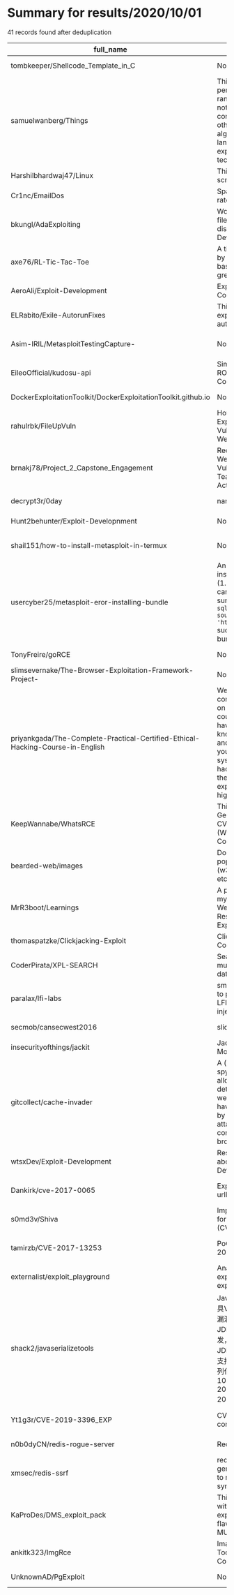 
# Summary for results/2020/10/01
    
41 records found after deduplication

| full_name | description | html_url | matched_list | matched_count | pushed_at | size | stargazers_count | language | forks_count | vul_ids |
|--------------------------------------------------------------------------------|------------------------------------------------------------------------------------------------------------------------------------------------------------------------------------------------------------------------------------------------------------------|---------------------------------------------------------------------------------------------------|------------------------------------------|-----------------|---------------------------|--------|--------------------|------------|---------------|--------------------------------------------------------|
| tombkeeper/Shellcode_Template_in_C | None | https://github.com/tombkeeper/Shellcode_Template_in_C | ['shellcode'] | 1 | 2020-10-01 03:12:28+00:00 | 121 | 139 | | 71 | [] |
| samuelwanberg/Things | This repository is for my personal study of random things, which do not necessarily have any connection with each other. Such as algorithms, proclamation languages ​​or exploitation of some technology. | https://github.com/samuelwanberg/Things | ['exploit'] | 1 | 2020-10-01 17:09:21+00:00 | 3 | 0 | Python | 0 | [] |
| Harshilbhardwaj47/Linux | This repository contains scripting of Linux OS | https://github.com/Harshilbhardwaj47/Linux | ['shellcode'] | 1 | 2020-10-01 05:26:40+00:00 | 19 | 1 | Shell | 1 | [] |
| Cr1nc/EmailDos | Spam script POC for API rate limiting exploit | https://github.com/Cr1nc/EmailDos | ['exploit'] | 1 | 2020-10-01 13:05:01+00:00 | 2 | 0 | Python | 0 | [] |
| bkungl/AdaExploiting | Working directory of files related to my disseration, Exploit Development for Ada | https://github.com/bkungl/AdaExploiting | ['exploit'] | 1 | 2020-10-01 01:30:17+00:00 | 4073 | 0 | Ada | 0 | [] |
| axe76/RL-Tic-Tac-Toe | A tic tac toe that learns by exploring/exploiting based on the epsilon greedy policy | https://github.com/axe76/RL-Tic-Tac-Toe | ['exploit'] | 1 | 2020-10-01 07:18:14+00:00 | 5 | 0 | Python | 1 | [] |
| AeroAli/Exploit-Development | Exploit Development Coursework | https://github.com/AeroAli/Exploit-Development | ['exploit'] | 1 | 2020-10-01 16:05:23+00:00 | 9367 | 0 | Perl | 0 | [] |
| ELRabito/Exile-AutorunFixes | This fixes several exploits related to the autorun. | https://github.com/ELRabito/Exile-AutorunFixes | ['exploit'] | 1 | 2020-10-01 17:11:29+00:00 | 24 | 0 | SQF | 1 | [] |
| Asim-IRIL/MetasploitTestingCapture- | None | https://github.com/Asim-IRIL/MetasploitTestingCapture- | ['metasploit module OR payload'] | 1 | 2020-10-01 09:34:08+00:00 | 1644 | 0 | | 0 | [] |
| EileoOfficial/kudosu-api | Simple GetDataModel ROBLOX Exploit Source Code, Made by am0y | https://github.com/EileoOfficial/kudosu-api | ['exploit'] | 1 | 2020-10-01 16:46:02+00:00 | 10 | 0 | C++ | 0 | [] |
| DockerExploitationToolkit/DockerExploitationToolkit.github.io | None | https://github.com/DockerExploitationToolkit/DockerExploitationToolkit.github.io | ['exploit'] | 1 | 2020-10-01 05:31:22+00:00 | 322 | 0 | HTML | 0 | [] |
| rahulrbk/FileUpVuln | How To Discover & Exploit Basic File Upload Vulnerabilities to Hack Websites | https://github.com/rahulrbk/FileUpVuln | ['exploit'] | 1 | 2020-10-01 11:17:11+00:00 | 4 | 0 | | 0 | [] |
| brnakj78/Project_2_Capstone_Engagement | Red Team Exploitation of Web Server Vulnerabilities and Blue Team SIEM of Red Team Activity | https://github.com/brnakj78/Project_2_Capstone_Engagement | ['exploit'] | 1 | 2020-10-01 00:22:47+00:00 | 5612 | 1 | | 0 | [] |
| decrypt3r/0day | nan | https://github.com/decrypt3r/0day | ['0day'] | 1 | 2020-10-01 11:51:07+00:00 | 4 | 0 | HTML | 3 | [] |
| Hunt2behunter/Exploit-Developnment | None | https://github.com/Hunt2behunter/Exploit-Developnment | ['exploit'] | 1 | 2020-10-01 07:53:10+00:00 | 1 | 0 | | 0 | [] |
| shail151/how-to-install-metasploit-in-termux | None | https://github.com/shail151/how-to-install-metasploit-in-termux | ['metasploit module OR payload'] | 1 | 2020-10-01 07:45:06+00:00 | 7 | 0 | | 1 | [] |
| usercyber25/metasploit-eror-installing-bundle | An error occurred while installing sqlite3 (1.3.13), and Bundler cannot continue. Make sure that `gem install sqlite3 -v '1.3.13' --source 'https://rubygems.org/'` succeeds before bundling. | https://github.com/usercyber25/metasploit-eror-installing-bundle | ['metasploit module OR payload'] | 1 | 2020-10-01 12:00:19+00:00 | 0 | 0 | | 0 | [] |
| TonyFreire/goRCE | None | https://github.com/TonyFreire/goRCE | ['rce'] | 1 | 2020-10-01 16:37:54+00:00 | 5 | 0 | Go | 0 | [] |
| slimsevernake/The-Browser-Exploitation-Framework-Project- | None | https://github.com/slimsevernake/The-Browser-Exploitation-Framework-Project- | ['exploit'] | 1 | 2020-10-01 18:24:51+00:00 | 16383 | 0 | JavaScript | 0 | [] |
| priyankgada/The-Complete-Practical-Certified-Ethical-Hacking-Course-in-English | Welcome this comprehensive course on Ethical Hacking! This course assumes you have NO prior knowledge in hacking and by the end of it you'll be able to hack systems like black-hat hackers and secure them like security experts! This course is highly practi | https://github.com/priyankgada/The-Complete-Practical-Certified-Ethical-Hacking-Course-in-English | ['exploit'] | 1 | 2020-10-01 12:25:08+00:00 | 11 | 50 | | 21 | [] |
| KeepWannabe/WhatsRCE | This is a Automated Generate Payload for CVE-2019-11932 (WhatsApp Remote Code Execution) | https://github.com/KeepWannabe/WhatsRCE | ['rce', 'remote code execution'] | 2 | 2020-10-01 08:43:36+00:00 | 15 | 72 | Shell | 34 | ['CVE-2019-11932'] |
| bearded-web/images | Docker images for popular audit apps (w3af, metasploit, nmap, etc) | https://github.com/bearded-web/images | ['metasploit module OR payload'] | 1 | 2020-10-01 03:53:39+00:00 | 508 | 4 | Shell | 2 | [] |
| MrR3boot/Learnings | A placeholder to drop my learnings on Web/Network/Mobile Research & Further Exploitation. | https://github.com/MrR3boot/Learnings | ['exploit'] | 1 | 2020-10-01 05:34:54+00:00 | 20830 | 3 | Python | 5 | [] |
| thomaspatzke/Clickjacking-Exploit | Clickjacking Proof-of-Concept Exploit | https://github.com/thomaspatzke/Clickjacking-Exploit | ['exploit'] | 1 | 2020-10-01 04:02:39+00:00 | 134 | 21 | | 8 | [] |
| CoderPirata/XPL-SEARCH | Search exploits in multiple exploit databases! | https://github.com/CoderPirata/XPL-SEARCH | ['exploit'] | 1 | 2020-10-01 14:47:47+00:00 | 64 | 82 | PHP | 40 | [] |
| paralax/lfi-labs | small set of PHP scripts to practice exploiting LFI, RFI and CMD injection vulns | https://github.com/paralax/lfi-labs | ['exploit'] | 1 | 2020-10-01 06:53:11+00:00 | 30 | 233 | PHP | 66 | [] |
| secmob/cansecwest2016 | slide and full exploit | https://github.com/secmob/cansecwest2016 | ['exploit'] | 1 | 2020-10-01 13:56:42+00:00 | 641 | 85 | HTML | 62 | [] |
| insecurityofthings/jackit | JackIt - Exploit Code for Mousejack | https://github.com/insecurityofthings/jackit | ['exploit'] | 1 | 2020-10-01 04:37:00+00:00 | 175 | 605 | Python | 123 | [] |
| gitcollect/cache-invader | A (work-in-progress) spyware library that will allow attack sites to determine which other websites their visitors have previously visited by exploiting timing attacks to determine the contents of their browser cache | https://github.com/gitcollect/cache-invader | ['exploit'] | 1 | 2020-10-01 05:05:12+00:00 | 212 | 0 | HTML | 1 | [] |
| wtsxDev/Exploit-Development | Resources for learning about Exploit Development | https://github.com/wtsxDev/Exploit-Development | ['exploit'] | 1 | 2020-10-01 06:53:41+00:00 | 3 | 72 | | 34 | [] |
| Dankirk/cve-2017-0065 | Exploiting Edge's read:// urlhandler | https://github.com/Dankirk/cve-2017-0065 | ['cve-2', 'exploit'] | 2 | 2020-10-01 04:14:25+00:00 | 3 | 15 | HTML | 14 | ['CVE-2017-0065'] |
| s0md3v/Shiva | Improved DOS exploit for wordpress websites (CVE-2018-6389) | https://github.com/s0md3v/Shiva | ['exploit'] | 1 | 2020-10-01 11:51:46+00:00 | 7 | 87 | Python | 60 | ['CVE-2018-6389'] |
| tamirzb/CVE-2017-13253 | PoC code for CVE-2017-13253 | https://github.com/tamirzb/CVE-2017-13253 | ['cve poc', 'cve-2'] | 2 | 2020-10-01 19:55:58+00:00 | 18 | 35 | C++ | 13 | ['CVE-2017-13253'] |
| externalist/exploit_playground | Analysis of public exploits or my 1day exploits | https://github.com/externalist/exploit_playground | ['exploit'] | 1 | 2020-10-01 06:48:00+00:00 | 8497 | 587 | C | 115 | [] |
| shack2/javaserializetools | Java反序列化漏洞利用工具V1.0 Java反序列化相关漏洞的检查工具，采用JDK 1.8+NetBeans8.2开发，软件运行必须安装JDK 1.8或者以上版本。 支持：weblogic xml反序列化漏洞 CVE-2017-10271/CNVD-C-2019-48814/CVE-2019-2725检查。 | https://github.com/shack2/javaserializetools | ['cnvd-c OR cnvd-2 OR cnnvd-2', 'cve-2'] | 2 | 2020-10-01 20:20:41+00:00 | 133 | 288 | Java | 101 | ['CNVD-2019-48814', 'CVE-2017-10271', 'CVE-2019-2725'] |
| Yt1g3r/CVE-2019-3396_EXP | CVE-2019-3396 confluence SSTI RCE | https://github.com/Yt1g3r/CVE-2019-3396_EXP | ['cve-2', 'rce'] | 2 | 2020-10-01 08:40:07+00:00 | 6 | 162 | Python | 67 | ['CVE-2019-3396'] |
| n0b0dyCN/redis-rogue-server | Redis(<=5.0.5) RCE | https://github.com/n0b0dyCN/redis-rogue-server | ['rce'] | 1 | 2020-10-01 08:34:34+00:00 | 246 | 481 | C | 132 | [] |
| xmsec/redis-ssrf | redis ssrf gopher generater && redis ssrf to rce by master-slave-sync | https://github.com/xmsec/redis-ssrf | ['rce'] | 1 | 2020-10-01 08:08:38+00:00 | 14 | 42 | Python | 6 | [] |
| KaProDes/DMS_exploit_pack | This repository is made with the sole purpose of exploiting the design flaws of the DMS at MUJ. | https://github.com/KaProDes/DMS_exploit_pack | ['exploit'] | 1 | 2020-10-01 06:24:11+00:00 | 3 | 5 | Python | 3 | [] |
| ankitk323/ImgRce | Image Tragick Exploit Tool Using Burp Collaborator | https://github.com/ankitk323/ImgRce | ['exploit', 'rce'] | 2 | 2020-10-01 16:33:35+00:00 | 10 | 26 | Python | 6 | [] |
| UnknownAD/PgExploit | None | https://github.com/UnknownAD/PgExploit | ['exploit'] | 1 | 2020-10-01 21:37:03+00:00 | 2 | 1 | Python | 0 | [] |
